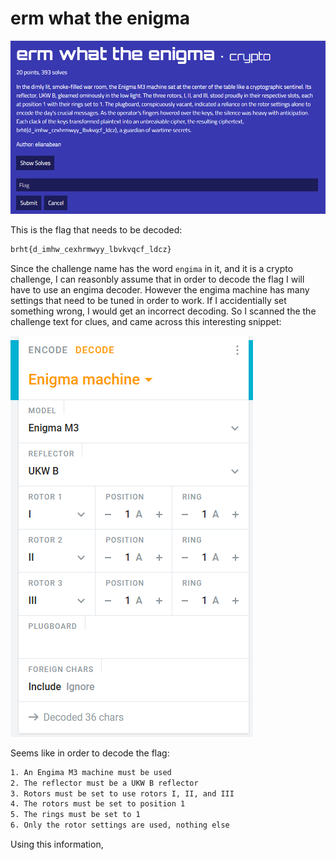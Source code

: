 # erm what the enigma
![](../images/erm-what-the-enigma-part-1.png)

This is the flag that needs to be decoded:

```txt
brht{d_imhw_cexhrmwyy_lbvkvqcf_ldcz}
```

Since the challenge name has the word `engima` in it, and it is a crypto challenge, I can reasonbly assume that in order to decode the flag I will have to use an engima decoder. However the engima machine has many settings that need to be tuned in order to work. If I accidentially set something wrong, I would get an incorrect decoding. So I scanned the the challenge text for clues, and came across this interesting snippet:

![](../images/erm-what-the-enigma-part-3.png)

Seems like in order to decode the flag:
```txt
1. An Engima M3 machine must be used
2. The reflector must be a UKW B reflector
3. Rotors must be set to use rotors I, II, and III
4. The rotors must be set to position 1
5. The rings must be set to 1
6. Only the rotor settings are used, nothing else
```
Using this information, 

